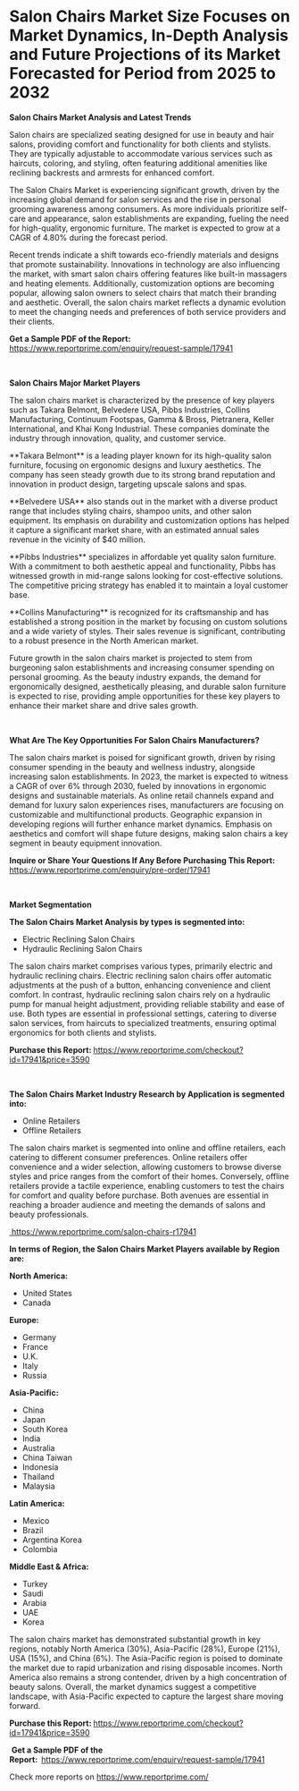 <p><h1>Salon Chairs Market Size Focuses on Market Dynamics, In-Depth Analysis and Future Projections of its Market Forecasted for Period from 2025 to 2032</h1></p><p><strong>Salon Chairs Market Analysis and Latest Trends</strong></p>
<p><p>Salon chairs are specialized seating designed for use in beauty and hair salons, providing comfort and functionality for both clients and stylists. They are typically adjustable to accommodate various services such as haircuts, coloring, and styling, often featuring additional amenities like reclining backrests and armrests for enhanced comfort.</p><p>The Salon Chairs Market is experiencing significant growth, driven by the increasing global demand for salon services and the rise in personal grooming awareness among consumers. As more individuals prioritize self-care and appearance, salon establishments are expanding, fueling the need for high-quality, ergonomic furniture. The market is expected to grow at a CAGR of 4.80% during the forecast period. </p><p>Recent trends indicate a shift towards eco-friendly materials and designs that promote sustainability. Innovations in technology are also influencing the market, with smart salon chairs offering features like built-in massagers and heating elements. Additionally, customization options are becoming popular, allowing salon owners to select chairs that match their branding and aesthetic. Overall, the salon chairs market reflects a dynamic evolution to meet the changing needs and preferences of both service providers and their clients.</p></p>
<p><strong>Get a Sample PDF of the Report:&nbsp;</strong> <a href="https://www.reportprime.com/enquiry/request-sample/17941?utm_campaign=2724&utm_medium=2&utm_source=Github&utm_content=ia&utm_term=18032025&utm_id=salon-chairs">https://www.reportprime.com/enquiry/request-sample/17941</a></p>
<p>&nbsp;</p>
<p><strong>Salon Chairs Major Market Players</strong></p>
<p><p>The salon chairs market is characterized by the presence of key players such as Takara Belmont, Belvedere USA, Pibbs Industries, Collins Manufacturing, Continuum Footspas, Gamma & Bross, Pietranera, Keller International, and Khai Kong Industrial. These companies dominate the industry through innovation, quality, and customer service.</p><p>**Takara Belmont** is a leading player known for its high-quality salon furniture, focusing on ergonomic designs and luxury aesthetics. The company has seen steady growth due to its strong brand reputation and innovation in product design, targeting upscale salons and spas.</p><p>**Belvedere USA** also stands out in the market with a diverse product range that includes styling chairs, shampoo units, and other salon equipment. Its emphasis on durability and customization options has helped it capture a significant market share, with an estimated annual sales revenue in the vicinity of $40 million.</p><p>**Pibbs Industries** specializes in affordable yet quality salon furniture. With a commitment to both aesthetic appeal and functionality, Pibbs has witnessed growth in mid-range salons looking for cost-effective solutions. The competitive pricing strategy has enabled it to maintain a loyal customer base.</p><p>**Collins Manufacturing** is recognized for its craftsmanship and has established a strong position in the market by focusing on custom solutions and a wide variety of styles. Their sales revenue is significant, contributing to a robust presence in the North American market.</p><p>Future growth in the salon chairs market is projected to stem from burgeoning salon establishments and increasing consumer spending on personal grooming. As the beauty industry expands, the demand for ergonomically designed, aesthetically pleasing, and durable salon furniture is expected to rise, providing ample opportunities for these key players to enhance their market share and drive sales growth.</p></p>
<p>&nbsp;</p>
<p><strong>What Are The Key Opportunities For Salon Chairs Manufacturers?</strong></p>
<p><p>The salon chairs market is poised for significant growth, driven by rising consumer spending in the beauty and wellness industry, alongside increasing salon establishments. In 2023, the market is expected to witness a CAGR of over 6% through 2030, fueled by innovations in ergonomic designs and sustainable materials. As online retail channels expand and demand for luxury salon experiences rises, manufacturers are focusing on customizable and multifunctional products. Geographic expansion in developing regions will further enhance market dynamics. Emphasis on aesthetics and comfort will shape future designs, making salon chairs a key segment in beauty equipment innovation.</p></p>
<p><strong>Inquire or Share Your Questions If Any Before Purchasing This Report:</strong> <a href="https://www.reportprime.com/enquiry/pre-order/17941?utm_campaign=2724&utm_medium=2&utm_source=Github&utm_content=ia&utm_term=18032025&utm_id=salon-chairs">https://www.reportprime.com/enquiry/pre-order/17941</a></p>
<p>&nbsp;</p>
<p><strong>Market Segmentation</strong></p>
<p><strong>The Salon Chairs Market Analysis by types is segmented into:</strong></p>
<p><ul><li>Electric Reclining Salon Chairs</li><li>Hydraulic Reclining Salon Chairs</li></ul></p>
<p><p>The salon chairs market comprises various types, primarily electric and hydraulic reclining chairs. Electric reclining salon chairs offer automatic adjustments at the push of a button, enhancing convenience and client comfort. In contrast, hydraulic reclining salon chairs rely on a hydraulic pump for manual height adjustment, providing reliable stability and ease of use. Both types are essential in professional settings, catering to diverse salon services, from haircuts to specialized treatments, ensuring optimal ergonomics for both clients and stylists.</p></p>
<p><strong>Purchase this Report:&nbsp;</strong><a href="https://www.reportprime.com/checkout?id=17941&price=3590&utm_campaign=2724&utm_medium=2&utm_source=Github&utm_content=ia&utm_term=18032025&utm_id=salon-chairs">https://www.reportprime.com/checkout?id=17941&price=3590</a></p>
<p>&nbsp;</p>
<p><strong>The Salon Chairs Market Industry Research by Application is segmented into:</strong></p>
<p><ul><li>Online Retailers</li><li>Offline Retailers</li></ul></p>
<p><p>The salon chairs market is segmented into online and offline retailers, each catering to different consumer preferences. Online retailers offer convenience and a wider selection, allowing customers to browse diverse styles and price ranges from the comfort of their homes. Conversely, offline retailers provide a tactile experience, enabling customers to test the chairs for comfort and quality before purchase. Both avenues are essential in reaching a broader audience and meeting the demands of salons and beauty professionals.</p></p>
<p><a href="https://www.reportprime.com/salon-chairs-r17941?utm_campaign=2724&utm_medium=2&utm_source=Github&utm_content=ia&utm_term=18032025&utm_id=salon-chairs">&nbsp;https://www.reportprime.com/salon-chairs-r17941</a></p>
<p><strong>In terms of Region, the Salon Chairs Market Players available by Region are:</strong></p>
<p>
    <p> <strong> North America: </strong>
        <ul>
            <li>United States</li>
            <li>Canada</li>
        </ul>
        </p> 
    <p> <strong> Europe: </strong>
        <ul>
            <li>Germany</li>
            <li>France</li>
            <li>U.K.</li>
            <li>Italy</li>
            <li>Russia</li>
        </ul>
        </p> 
    <p> <strong> Asia-Pacific: </strong>
        <ul>
            <li>China</li>
            <li>Japan</li>
            <li>South Korea</li>
            <li>India</li>
            <li>Australia</li>
            <li>China Taiwan</li>
            <li>Indonesia</li>
            <li>Thailand</li>
            <li>Malaysia</li>
        </ul>
        </p> 
    <p> <strong> Latin America: </strong>
        <ul>
            <li>Mexico</li>
            <li>Brazil</li>
            <li>Argentina Korea</li>
            <li>Colombia</li>
        </ul>
        </p> 
    <p> <strong> Middle East & Africa: </strong>
        <ul>
            <li>Turkey</li>
            <li>Saudi</li>
            <li>Arabia</li>
            <li>UAE</li>
            <li>Korea</li>
        </ul>
    </p>
    </p>
<p><p>The salon chairs market has demonstrated substantial growth in key regions, notably North America (30%), Asia-Pacific (28%), Europe (21%), USA (15%), and China (6%). The Asia-Pacific region is poised to dominate the market due to rapid urbanization and rising disposable incomes. North America also remains a strong contender, driven by a high concentration of beauty salons. Overall, the market dynamics suggest a competitive landscape, with Asia-Pacific expected to capture the largest share moving forward.</p></p>
<p><strong>Purchase this Report: </strong><a href="https://www.reportprime.com/checkout?id=17941&price=3590&utm_campaign=2724&utm_medium=2&utm_source=Github&utm_content=ia&utm_term=18032025&utm_id=salon-chairs">https://www.reportprime.com/checkout?id=17941&price=3590</a></p>
<p>&nbsp;<strong>Get a Sample PDF of the Report:&nbsp;&nbsp;</strong><a href="https://www.reportprime.com/enquiry/request-sample/17941?utm_campaign=2724&utm_medium=2&utm_source=Github&utm_content=ia&utm_term=18032025&utm_id=salon-chairs">https://www.reportprime.com/enquiry/request-sample/17941</a></p>
<p><strong></strong></p>
<p>Check more reports on <a href="https://www.reportprime.com/?utm_campaign=2724&utm_medium=2&utm_source=Github&utm_content=ia&utm_term=18032025&utm_id=salon-chairs">https://www.reportprime.com/</a></p>